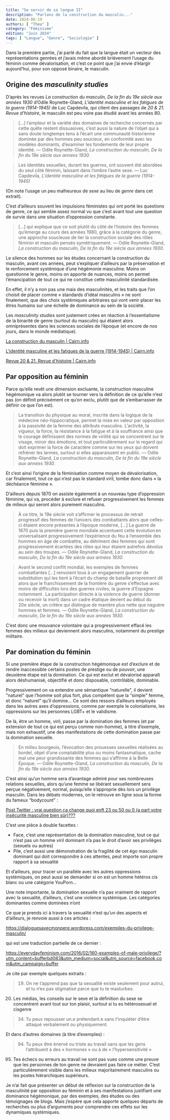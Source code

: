 ```yaml
---
title: "Se servir de sa langue II"
description: "Parlons de la construction du masculin..."
date: 2024-06-19
authors: [ "Thea" ]
category: "Féminisme"
edition: "Juin 2024"
tags: [ "Langue", "Genre", "Sociologie" ]
---
```


Dans la première partie, j’ai parlé du fait que la langue était un vecteur des représentations genrées et j’avais même abordé brièvement l’usage du féminin comme dévalorisation, et c’est ce point que j’ai envie d’élargir aujourd’hui, pour son opposé binaire, le masculin.

## Origine des *masculinity studies*

D’après les revues *La construction du masculin, De la fin du 19e siècle aux années 1930* d’Odile Roynette-Gland, *L'identité masculine et les fatigues de la guerre (1914-1945)* de Luc Capdevila, qui citent des passages de *20 & 21. Revue d'histoire*, le masculin est peu voire pas étudié avant les années 80.

> […] l’ampleur et la variété des domaines de recherche concernés par cette quête restent dissuasives, c’est aussi la nature de l’objet qui a sans doute longtemps tenu à l’écart une communauté historienne dominée par des hommes peu soucieux, en conformité avec les modèles dominants, d’examiner les fondements de leur propre identité. 
— Odile Roynette-Gland, *La construction du masculin, De la fin du 19e siècle aux années 1930.*
> 

> Les identités sexuelles, durant les guerres, ont souvent été abordées du seul côté féminin, laissant dans l’ombre l’autre sexe.
— Luc Capdevila, *L'identité masculine et les fatigues de la guerre (1914-1945)*
> 

(On note l’usage un peu malheureux de *sexe* au lieu de *genre* dans cet extrait).

C’est d’ailleurs souvent les impulsions féministes qui ont porté les questions de genre, ce qui semble assez normal vu que c’est avant tout une question de survie dans une situation d’oppression constante.

> […] qui explique que ce soit plutôt du côté de l’histoire des femmes qu’émerge au cours des années 1980, grâce à la catégorie du genre, une approche soucieuse de lier la construction sociale des rôles féminin et masculin pensés symétriquement.
— Odile Roynette-Gland, *La construction du masculin, De la fin du 19e siècle aux années 1930.*
> 

Le silence des hommes sur les études concernant la construction du masculin, avant ces années, peut s’expliquer d’ailleurs par la préservation et le renforcement systémique d’une hégémonie masculine. Moins on questionne le genre, moins on apporte de nuances, moins on permet l’émancipation de tout ce qui ne constitue cette masculinité standardisée.

En effet, il n’y a non pas une mais des masculinités, et les traits que l’on choisit de placer comme « standards d’idéal masculins » ne sont finalement, que des choix systémiques arbitraires qui vont venir placer les êtres humains sur une échelle de dominance au sein de la société.

Les *masculinity studies* sont justement crées en réaction à l’essentialisme de la binarité de genre (surtout du masculin) qui étaient alors omniprésentes dans les sciences sociales de l’époque (et encore de nos jours, dans le monde médiatique).

[La construction du masculin | Cairn.info](https://www.cairn.info/revue-vingtieme-siecle-revue-d-histoire-2002-3-page-85.htm)

[L'identité masculine et les fatigues de la guerre (1914-1945) | Cairn.info](https://www.cairn.info/revue-vingtieme-siecle-revue-d-histoire-2002-3-page-97.htm)

[Revue 20 & 21. Revue d'histoire | Cairn.info](https://www.cairn.info/revue-vingtieme-siecle-revue-d-histoire.htm)

## Par opposition au féminin

Parce qu’elle revêt une dimension excluante, la construction masculine hégémonique va alors plutôt se tourner vers la définition de ce qu’elle n’est pas (on définit précisément ce qu’on exclu, plutôt que de s’embarrasser de définir ce que l’on est).

> La transition du physique au moral, inscrite dans la logique de la médecine néo-hippocratique, permet la mise en valeur par opposition à la passivité de la femme des attributs masculins. L’activité, la vigueur, la force, la résistance à la fatigue et à la souffrance ainsi que le courage définissent des normes de virilité qui se concentrent sur le visage, miroir des émotions, et tout particulièrement sur le regard qui doit exprimer la force de caractère comme sur les yeux qui doivent refréner les larmes, surtout si elles apparaissent en public.
— Odile Roynette-Gland, *La construction du masculin, De la fin du 19e siècle aux années 1930.*
> 

Et c’est ainsi l’origine de la féminisation comme moyen de dévalorisation, car finalement, tout ce qui n’est pas le standard viril, tombe donc dans « la déchéance féminine ».

D’ailleurs depuis 1870 on assiste également à un nouveau type d’oppression féminine, qui va, procéder à exclure et refuser progressivement les femmes de milieux qui seront alors purement masculins.

> À ce titre, le 19e siècle voit s’affirmer le processus de retrait progressif des femmes de l’univers des combattants alors que celles-ci étaient encore présentes à l’époque moderne, […] La guerre de 1870 puis la première guerre mondiale accentuent cette évolution en universalisant progressivement l’expérience du feu à l’ensemble des hommes en âge de combattre, au détriment des femmes qui sont progressivement écartées des rôles qui leur étaient autrefois dévolus au sein des troupes.
— Odile Roynette-Gland, *La construction du masculin, De la fin du 19e siècle aux années 1930.*
> 

> Avant le second conflit mondial, les exemples de femmes combattantes […] renvoient tous à un engagement guerrier de substitution qui les tient à l’écart du champ de bataille proprement dit alors que le franchissement de la frontière du genre s’effectue avec moins de difficultés lors des guerres civiles, la guerre d’Espagne notamment . La participation directe à la violence de guerre (donner ou recevoir la mort) dans un cadre étatique devient au début du 20e siècle, un critère qui distingue de manière plus nette que naguère hommes et femmes.
— Odile Roynette-Gland, *La construction du masculin, De la fin du 19e siècle aux années 1930.*
> 

C’est donc une mouvance volontaire qui a progressivement effacé les femmes des milieux qui deviennent alors masculins, notamment du prestige militaire.

## Par domination du féminin

Si une première étape de la construction hégémonique est d’exclure et de rendre inaccessible certains postes de prestige ou de pouvoir, une deuxième étape est la domination. Ce qui est exclut et dévalorisé apparaît alors déshumanisé, objectifié et donc disposable, contrôlable,  dominable.

Progressivement on va entendre une sémantique “naturelle", il devient "naturel” que l’homme soit plus fort, plus compétent que la “simple" femme, et donc “naturel” qu’il domine… Ce sont des ressors d’ailleurs employés dans les autres axes d’oppressions, comme par exemple le colonialisme, les oppressions sur les personnes LGBT+ et le validisme.

De là, être un homme, viril, passe par la domination des femmes (et par extension de tout ce qui est perçu comme non-homme), à titre d’exemple, mais non exhaustif, une des manifestations de cette domination passe par la domination sexuelle.

> En milieu bourgeois, l’évocation des prouesses sexuelles réalisées au bordel, objet d’une comptabilité plus ou moins fantasmatique, cache mal une peur grandissante des femmes qui s’affirme à la Belle Époque.
— Odile Roynette-Gland, *La construction du masculin, De la fin du 19e siècle aux années 1930.*
> 

C’est ainsi qu’un homme sera d’avantage admiré pour ses nombreuses relations sexuelles, alors qu’une femme se libérant sexuellement sera perçue négativement, normal, puisqu’elle s’approprie dès lors un privilège masculin. Dans les débats modernes, on le retrouve en ligne sous la forme du fameux “bodycount” :

[Post Twitter : vrai question ça change quoi enft 23 ou 50 ou 0 (a part votre insécurité masculine bien sûr)???](https://x.com/rachou_pinette/status/1660726621098201088)

C’est une pièce à double facettes :

- Face, c’est une représentation de la domination masculine, tout ce qui n’est pas un homme viril dominant n’a pas le droit d’avoir ses privilèges (sexuels ou autres)
- Pile, c’est aussi une démonstration de la fragilité de cet égo masculin dominant qui doit correspondre à ces attentes, peut importe son propre rapport à sa sexualité

Et d’ailleurs, pour tracer un parallèle avec les autres oppressions systémiques, on peut aussi se demander si on est un homme hétéros cis blanc ou une catégorie YouPorn…

Une note importante, la domination sexuelle n’a pas vraiment de rapport avec la sexualité, d’ailleurs, c’est une violence systémique. Les catégories dominantes comme dominées n’ont 

Ce que je prends ici à travers la sexualité n’est qu’un des aspects et d’ailleurs, je renvoie aussi à ces articles :

https://dialoguesavecmonpere.wordpress.com/exemples-du-privilege-masculin/

qui est une traduction partielle de ce dernier :

https://everydayfeminism.com/2016/02/160-examples-of-male-privilege/?utm_content=bufferbd083&utm_medium=social&utm_source=facebook.com&utm_campaign=buffer

Je cite par exemple quelques extraits :

> 19. On ne t’apprend pas que ta sexualité existe seulement pour autrui, et tu n’es pas stigmatisé parce que tu te masturbes.

20. Les médias, les conseils sur le sexe et la définition du sexe se concentrent avant tout sur ton plaisir, surtout si tu es hétérosexuel et cisgenre
> 

> 34. Tu peux repousser un.e prétendant.e sans t’inquiéter d’être attaqué verbalement ou physiquement.
> 

Et dans d’autres domaines (à titre d’exemples) :

> 94. Tu peux être énervé ou triste au travail sans que les gens l’attribuent à des « hormones » ou à de « l’hypersensitivité »

95. Tes échecs ou erreurs au travail ne sont pas vues comme une preuve que les personnes de ton genre ne devraient pas faire ce métier. C’est particulièrement visible dans les milieux majoritairement masculins ou les postes hiérarchiques supérieurs.
> 

Je n’ai fait que présenter un début de réflexion sur la construction de la masculinité par opposition au féminin et à ses manifestations justifiant une dominance hégémonique, par des exemples, des études ou des témoignages de blogs. Mais j’espère que cela apporte quelques départs de recherches ou plus d’arguments pour comprendre ces effets sur les dynamiques systémiques.
